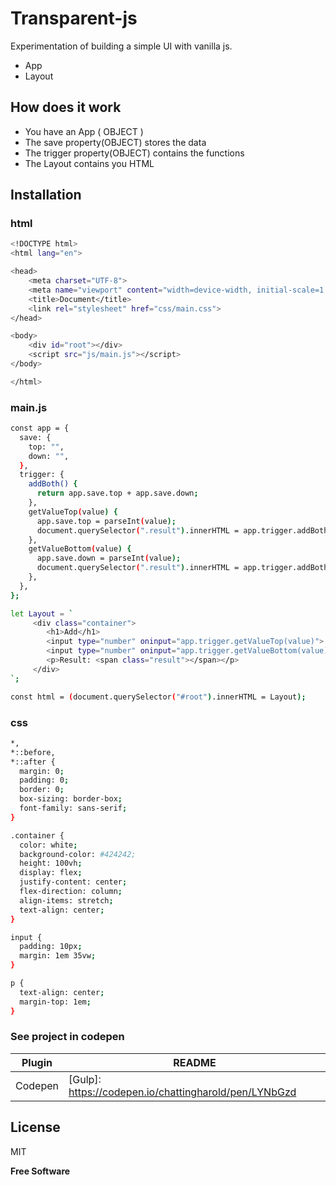 # Transparent-js

Experimentation of building a simple UI with vanilla js.

  - App 
  - Layout 
 

## How does it work

  - You have an App ( OBJECT )
  - The save property(OBJECT) stores the data
  - The trigger property(OBJECT) contains the functions
  - The Layout contains you HTML

## Installation

### html
```sh
<!DOCTYPE html>
<html lang="en">

<head>
    <meta charset="UTF-8">
    <meta name="viewport" content="width=device-width, initial-scale=1.0">
    <title>Document</title>
    <link rel="stylesheet" href="css/main.css">
</head>

<body>
    <div id="root"></div>
    <script src="js/main.js"></script>   
</body>

</html>
```

### main.js

```sh
const app = {
  save: {
    top: "",
    down: "",
  },
  trigger: {
    addBoth() {
      return app.save.top + app.save.down;
    },
    getValueTop(value) {
      app.save.top = parseInt(value);
      document.querySelector(".result").innerHTML = app.trigger.addBoth();
    },
    getValueBottom(value) {
      app.save.down = parseInt(value);
      document.querySelector(".result").innerHTML = app.trigger.addBoth();
    },
  },
};

let Layout = `
     <div class="container">
        <h1>Add</h1>
        <input type="number" oninput="app.trigger.getValueTop(value)">
        <input type="number" oninput="app.trigger.getValueBottom(value)">
        <p>Result: <span class="result"></span></p>
     </div>
`;

const html = (document.querySelector("#root").innerHTML = Layout);
```

### css

```sh
*,
*::before,
*::after {
  margin: 0;
  padding: 0;
  border: 0;
  box-sizing: border-box;
  font-family: sans-serif;
}

.container {
  color: white;
  background-color: #424242;
  height: 100vh;
  display: flex;
  justify-content: center;
  flex-direction: column;
  align-items: stretch;
  text-align: center;
}

input {
  padding: 10px;
  margin: 1em 35vw;
}

p {
  text-align: center;
  margin-top: 1em;
}
```

### See project in codepen

| Plugin | README |
| ------ | ------ |
| Codepen | [Gulp]: https://codepen.io/chattingharold/pen/LYNbGzd |



License
----

MIT


**Free Software**

